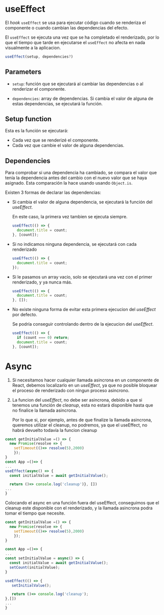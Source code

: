 # useEffect

El _hook_ `useEffect` se usa para ejecutar código cuando se renderiza el componente o cuando cambian las dependencias del efecto.

El `useEffect` se ejecuta una vez que se ha completado el renderizado, por lo que el tiempo que tarde en ejecutarse el `useEffect` no afecta en nada visualmente a la aplicacion.

```js
useEffect(setup, dependencies?)
```

## Parameters

- `setup`: función que se ejecutará al cambiar las dependencias o al renderizar el componente.

- `dependencies`: array de dependencias. Si cambia el valor de alguna de estas dependencias, se ejecutará la función.

## Setup function

Esta es la función se ejecutará:

- Cada vez que se renderizé el componente.
- Cada vez que cambie el valor de alguna dependencias.

## Dependencies

Para comprobar si una dependencia ha cambiado, se compara el valor que tenía la dependencia antes del cambio con el nuevo valor que se haya asignado. Esta comparación la hace usando usando `Object.is`.

Existen 3 formas de declarar las dependencias:

- Si cambia el valor de alguna dependencia, se ejecutará la función del _useEffect_.

  En este caso, la primera vez tambien se ejecuta siempre.

  ```js
  useEffect(() => {
    document.title = count;
  }, [count]);
  ```

- Si no indicamos ninguna dependencia, se ejecutará con cada renderizado

  ```js
  useEffect(() => {
    document.title = count;
  });
  ```

- Si le pasamos un array vacio, solo se ejecutará una vez con el primer renderizado, y ya nunca más.

  ```js
  useEffect(() => {
    document.title = count;
  }, []);
  ```

- No existe ninguna forma de evitar esta primera ejecucion del _useEffect_ por defecto.

  Se podría conseguir controlando dentro de la ejecucion del _useEffect_.

  ```js
  useEffect(() => {
    if (count === 0) return;
    document.title = count;
  }, [count]);
  ```

# Async

1. Si necesitamos hacer cualquier llamada asincrona en un componente de React, debemos localizarlo en un _useEffect_, ya que no posible bloquear el proceso de renderizado con ningun proceso asincrono.

2. La funcion del _useEffect_, no debe ser asincrona, debido a que si tenemos una función de _cleanup_, esta no estará disponible hasta que no finalice la llamada asincrona.

   Por lo que si, por ejemplo, antes de que finalize la llamada asincrona, queremos utilizar el cleanup, no podremos, ya que el useEffect, no habrá devuelto todavía la funcion cleanup

```js
const getInitialValue =() => {
  new Promise(resolve => {
    setTimeout(()=> resolve(5),2000)
    });
}
const App =()=> {
...
useEffect(async() => {
  const initialValue = await getInitialValue();

  return ()=> console.log('cleanup')}, [])
...
}
```

Colocando el async en una función fuera del useEffect, conseguimos que el cleanup este disponible con el renderizado, y la llamada asincrona podra tomar el tiempo que necesite.

```js
const getInitialValue =() => {
  new Promise(resolve => {
    setTimeout(()=> resolve(5),2000)
    });
}

const App =()=> {
...
const setInitialValue = async() => {
  const initialValue = await getInitialValue();
  setCount(initialValue);
}

useEffect(() => {
   setInitialValue();

   return ()=> console.log('cleanup');
},[])
...
}
```
